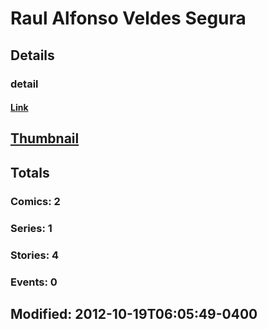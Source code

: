 # Raul Alfonso Veldes Segura 
## Details
### detail
#### [Link](http://marvel.com/comics/creators/11975/raul_alfonso_veldes_segura?utm_campaign=apiRef&utm_source=225578a89fc76f3d20fbffda5d17a88d)
## [Thumbnail](http://i.annihil.us/u/prod/marvel/i/mg/b/40/image_not_available.jpg)
## Totals
### Comics: 2
### Series: 1
### Stories: 4
### Events: 0
## Modified: 2012-10-19T06:05:49-0400